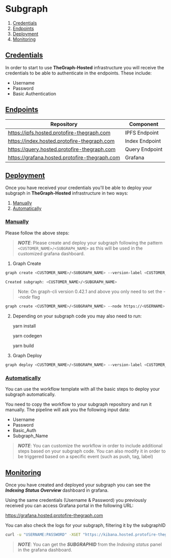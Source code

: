 # Subgraph

 1. [Credentials](#credentials)
 2. [Endpoints](#endpoints)
 3. [Deployment](#deployment)
 4. [Monitoring](#monitoring)

## [Credentials](#subgraph)

In order to start to use **TheGraph-Hosted** infrastructure you will receive the credentials to be able to authenticate in the endpoints. These include:
 - Username
 - Password
 - Basic Authentication

## [Endpoints](#subgraph)

| Repository                                     | Component      |
| ---------------------------------------------  | -------------- |
| https://ipfs.hosted.protofire-thegraph.com     | IPFS Endpoint  |
| https://index.hosted.protofire-thegraph.com    | Index Endpoint |
| https://query.hosted.protofire-thegraph.com    | Query Endpoint |
| https://grafana.hosted.protofire-thegraph.com  | Grafana        |

## [Deployment](#subgraph)

Once you have received your credentials you'll be able to deploy your subgraph in **TheGraph-Hosted** infrastructure in two ways:

 1. [Manually](#manually)
 2. [Automatically](#automatically)

### [Manually](#deployment)

Please follow the above steps:

 > **_NOTE_**: Please create and deploy your subgraph following the pattern `<CUSTOMER_NAME>/<SUBGRAPH_NAME>` as this will be used in the customized grafana dashboard.

 1. Graph Create
 ```bash
 graph create <CUSTOMER_NAME>/<SUBGRAPH_NAME> --version-label <CUSTOMER_NAME>/<SUBGRAPH_NAME> --headers "{\"Authorization\": \"Basic <BASIC_AUTH>\"}" --ipfs https://ipfs.hosted.protofire-thegraph.com --node https://<USERNAME>:<PASSWORD>@index.hosted.protofire-thegraph.com
 
 Created subgraph: <CUSTOMER_NAME>/<SUBGRAPH_NAME>
 ```
 > Note: On graph-cli version 0.42.1 and above you only need to set the _--node_ flag
 ```bash
 graph create <CUSTOMER_NAME>/<SUBGRAPH_NAME> --node https://<USERNAME>:<PASSWORD>@index.hosted.protofire-thegraph.com
 ```

 2. Depending on your subgraph code you may also need to run:
 
    yarn install
   
    yarn codegen
   
    yarn build

 3. Graph Deploy
    
 ```bash
 graph deploy <CUSTOMER_NAME>/<SUBGRAPH_NAME> --version-label <CUSTOMER_NAME>/<SUBGRAPH_NAME> --headers "{\"Authorization\": \"Basic <BASIC_AUTH>\"}" --ipfs https://ipfs.hosted.protofire-thegraph.com --node https://<USERNAME>:<PASSWORD>@index.hosted.protofire-thegraph.com
 ```


### [Automatically](#deployment)

You can use the workflow template with all the basic steps to deploy your subgraph automatically.

You need to copy the workflow to your subgraph repository and run it manually. The pipeline will ask you the following input data:

 - Username
 - Password
 - Basic_Auth
 - Subgraph_Name

> **_NOTE_**: You can customize the workflow in order to include additional steps based on your subgraph code. You can also modify it in order to be triggered based on a specific event (such as push, tag, label)

## [Monitoring](#subgraph)

Once you have created and deployed your subgraph you can see the ***Indexing Status Overview*** dashboard in grafana.

Using the same credentials (Username & Password) you previously received you can access Grafana portal in the following URL:

https://grafana.hosted.protofire-thegraph.com

You can also check the logs for your subgraph, filtering it by the subgraphID

```bash
curl -u "USERNAME:PASSWORD" -XGET "https://kibana.hosted.protofire-thegraph.com/subgraph-logs/_search" -H 'Content-Type: application/json' -d '{"query": {"match_phrase": {"subgraphId": "SUBGRAPHID"}}}' 2>null | jq .
```

> **_NOTE_**: You can get the ***SUBGRAPHID*** from the _Indexing status_ panel in the grafana dashboard.
